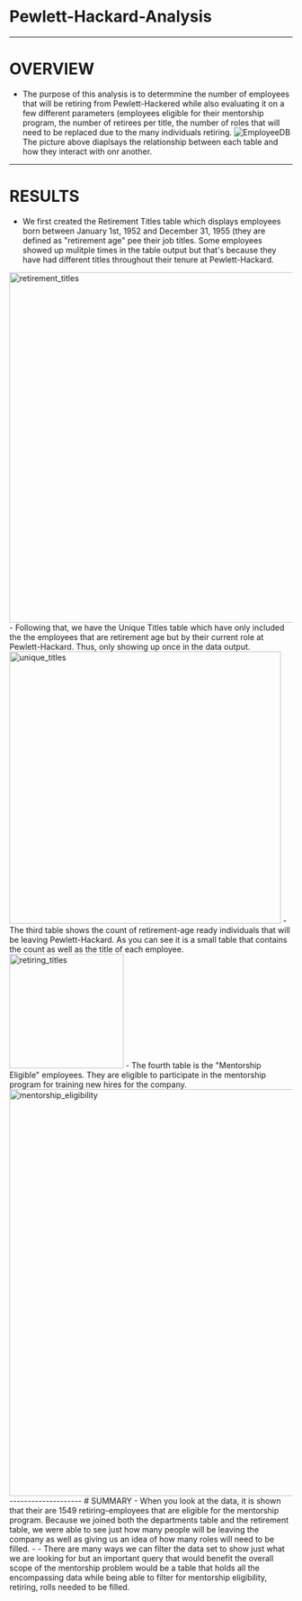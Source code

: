 # Pewlett-Hackard-Analysis
-----------------
# OVERVIEW
- The purpose of this analysis is to determmine the number of employees that will be retiring from Pewlett-Hackered while also evaluating it on a few different parameters (employees eligible for their mentorship program, the number of retirees per title, the number of roles that will need to be replaced due to the many individuals retiring.
![EmployeeDB](https://user-images.githubusercontent.com/107223178/187565163-d5ac7b7a-925b-499c-9db4-3354a684f221.png)
The picture above diaplsays the relationship between each table and how they interact with onr another.
------------------
# RESULTS
- We first created the Retirement Titles table which displays employees born between January 1st, 1952 and December 31, 1955 (they are defined as "retirement age" pee their job titles. Some employees showed up mulitple times in the table output but that's because they have had different titles throughout their tenure at Pewlett-Hackard.
<img width="622" alt="retirement_titles" src="https://user-images.githubusercontent.com/107223178/187565705-69e790b3-3189-4c45-ba38-d55408230aba.png">
- Following that, we have the Unique Titles table which have only included the the employees that are retirement age but by their current role at Pewlett-Hackard. Thus, only showing up once in the data output.
<img width="483" alt="unique_titles" src="https://user-images.githubusercontent.com/107223178/188023364-8caf285e-91aa-437c-8706-80027452095b.png">
-The third table shows the count of retirement-age ready individuals that will be leaving Pewlett-Hackard. As you can see it is a small table that contains the count as well as the title of each employee.
<img width="203" alt="retiring_titles" src="https://user-images.githubusercontent.com/107223178/188023421-281081c6-6061-432d-a268-07c3345f7f1c.png">
- The fourth table is the "Mentorship Eligible" employees. They are eligible to participate in the mentorship program for training new hires for the company.
<img width="722" alt="mentorship_eligibility" src="https://user-images.githubusercontent.com/107223178/188023181-4b093f50-b428-4d9c-9db3-d23bf544677f.png">
--------------------
# SUMMARY
- When you look at the data, it is shown that their are 1549 retiring-employees that are eligible for the mentorship program. Because we joined both the departments table and the retirement table, we were able to see just how many people will be leaving the company as well as giving us an idea of how many roles will need to be filled.
- - There are many ways we can filter the data set to show just what we are looking for but an important query that would benefit the overall scope of the mentorship problem would be a table that holds all the encompassing data while being able to filter for mentorship eligibility, retiring, rolls needed to be filled.

